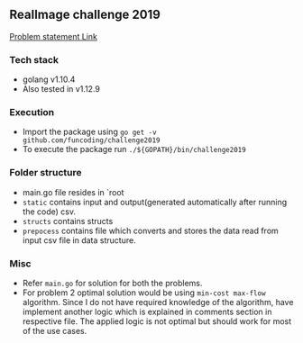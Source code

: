 ## RealImage challenge 2019
[Problem statement Link](https://github.com/RealImage/challenge2019/blob/master/README.md)
### Tech stack
- golang v1.10.4
- Also tested in v1.12.9
### Execution
- Import the package using `go get -v github.com/funcoding/challenge2019`
- To execute the package run `./${GOPATH}/bin/challenge2019`

### Folder structure
- main.go file resides in `root 
- `static` contains input and output(generated automatically after running the code) csv.
- `structs` contains structs
- `prepocess` contains file which converts and stores 
    the data read from input csv file in data structure.
 
### Misc
- Refer `main.go` for solution for both the problems.
- For problem 2 optimal solution would be using `min-cost max-flow` algorithm. Since I do not have required knowledge 
of the algorithm, have implement another logic which is explained in comments section in respective file.
The applied logic is not optimal but should work for most of the use cases.
